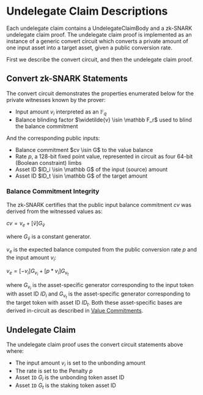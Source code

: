 # Undelegate Claim Descriptions

Each undelegate claim contains a UndelegateClaimBody and a zk-SNARK undelegate claim proof. The undelegate claim proof is implemented as an instance of a generic convert circuit which converts a private amount of one input asset into a target asset, given a public conversion rate.

First we describe the convert circuit, and then the undelegate claim proof.

## Convert zk-SNARK Statements

The convert circuit demonstrates the properties enumerated below for the private witnesses known by the prover:

* Input amount $v_i$ interpreted as an $\mathbb F_q$
* Balance blinding factor $\widetilde{v} \isin \mathbb F_r$ used to blind the balance commitment

And the corresponding public inputs:

* Balance commitment $cv \isin G$ to the value balance
* Rate $p$, a 128-bit fixed point value, represented in circuit as four 64-bit (Boolean constraint) limbs
* Asset ID $ID_i \isin \mathbb G$ of the input (source) amount
* Asset ID $ID_t \isin \mathbb G$ of the target amount

### Balance Commitment Integrity

The zk-SNARK certifies that the public input balance commitment $cv$ was derived from the witnessed values as:

$cv = v_e + [\widetilde{v}] G_{\widetilde{v}}$

where $G_{\widetilde{v}}$ is a constant generator.

$v_e$ is the expected balance computed from the public conversion rate $p$ and the input
amount $v_i$:

$v_e = [-v_i] G_{v_i} + [p * v_i] G_{v_t}$

where $G_{v_i}$ is the asset-specific generator corresponding to the input
token with asset ID $ID_i$ and $G_{v_t}$ is the asset-specific generator corresponding to the
target token with asset ID $ID_t$. Both these asset-specific bases are derived in-circuit as described in [Value Commitments](../../protocol/value_commitments.md).

## Undelegate Claim

The undelegate claim proof uses the convert circuit statements above where:

* The input amount $v_i$ is set to the unbonding amount
* The rate is set to the Penalty $p$
* Asset `ID` $G_i$ is the unbonding token asset ID
* Asset `ID` $G_t$ is the staking token asset ID
